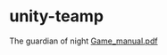 # unity-teamp
The guardian of night
[Game_manual.pdf](https://github.com/nanna29/Guardian-of-night/files/10329920/Game_manual.pdf)
